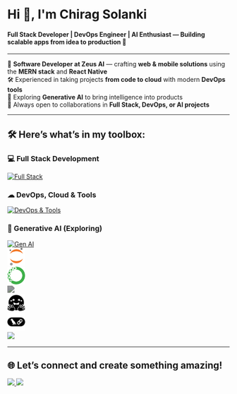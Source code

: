 <h1 align="left">Hi 👋, I'm Chirag Solanki</h1>
<h4 align="left"><strong>Full Stack Developer</strong> | <strong>DevOps Engineer</strong> | <strong>AI Enthusiast</strong> — Building scalable apps from idea to production 🚀</h4>

---

💼 **Software Developer at Zeus AI** — crafting **web & mobile solutions** using the **MERN stack** and **React Native**  
🛠 Experienced in taking projects **from code to cloud** with modern **DevOps tools**  
🌱 Exploring **Generative AI** to bring intelligence into products  
🤝 Always open to collaborations in **Full Stack, DevOps, or AI projects**  

---

## 🛠 Here’s what’s in my toolbox:

### 💻 Full Stack Development  
[![Full Stack](https://skillicons.dev/icons?i=typescript,react,nextjs,redux,tailwind,mui,nodejs,express,prisma,mysql,mongodb,redis&perline=14)](https://skillicons.dev)  

### ☁ DevOps, Cloud & Tools  
[![DevOps & Tools](https://skillicons.dev/icons?i=aws,terraform,docker,kubernetes,nginx,jenkins,prometheus,grafana,linux,postman,jest,git&perline=14)](https://skillicons.dev)  

### 🤖 Generative AI (Exploring)  
[![Gen AI](https://skillicons.dev/icons?i=python,tensorflow,pytorch,opencv&perline=14)](https://skillicons.dev)  
<img src="https://raw.githubusercontent.com/devicons/devicon/master/icons/jupyter/jupyter-original.svg" width="40"/>  
<img src="https://raw.githubusercontent.com/devicons/devicon/master/icons/anaconda/anaconda-original.svg" width="40"/>  
<img src="https://raw.githubusercontent.com/simple-icons/simple-icons/develop/icons/openai.svg" width="40" style="filter: invert(40%);"/>  
<img src="https://raw.githubusercontent.com/simple-icons/simple-icons/develop/icons/huggingface.svg" width="40" />  
<img src="https://raw.githubusercontent.com/simple-icons/simple-icons/develop/icons/langchain.svg" width="40" />  
<img src="https://raw.githubusercontent.com/simple-icons/simple-icons/develop/icons/streamlit.svg" width="40" /> 

---

## 🌐 Let’s connect and create something amazing!  
<a href="mailto:chiragsolanki.me@gmail.com">
    <img src="https://skillicons.dev/icons?i=gmail" />
</a>
<a href="https://www.linkedin.com/in/chiragsdev/">
    <img src="https://skillicons.dev/icons?i=linkedin" />
</a>
